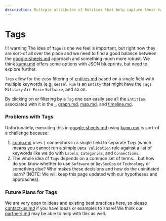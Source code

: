 ```yaml
---
description: Multiple attributes of Entities that help capture their various dimensions.
---
```


# Tags

!!! warning
	The idea of **`Tags`** is one we feel is important, but right now they are sort-of all over the place and we need to find a good balance between the [google-sheets.md](../../../learning/tools/google-sheets.md "mention") approach and something much more robust. We think [kumu.md](../../../learning/tools/kumu.md "mention") offers some options with JSON blueprints, but need to explore further.

`Tags` allow for the easy filtering of [entities.md](entities.md "mention") based on a single field with multiple keywords (e.g. `Kessel Run` is an `Entity` that might have the `Tags` `Military` `Air Force` `Software`, and so on.&#x20;

By clicking on or filtering by a `Tag` one can easily see all the `Entities` associated with it in the [.](./ "mention"), [graph.md](../graph.md "mention"), [map.md](../map.md "mention"), and [timeline.md](../timeline.md "mention").

### Problems with Tags

Unfortunately, executing this in [google-sheets.md](../../../learning/tools/google-sheets.md "mention") using [kumu.md](../../../learning/tools/kumu.md "mention") is sort-of a challenge because:

1. [kumu.md](../../../learning/tools/kumu.md "mention") uses `|` connectors in a single field to separate `Tags` (which means you cannot run a simple `Data Validation` rule against a list of keywords like we do with `Labels`, `Categories`, and `Connections`.
2. The whole idea of `Tags` depends on a common set of terms... but how do you know whether to use `Software` or `DevSecOps` or `Technology` or something else? Who makes these decisions and how do the uninitiated learn? (NOTE: We will keep this page updated with our hypotheses and approaches).

### Future Plans for Tags

We are very open to ideas and existing best practices here, so please [contact-us.md](../../contact-us.md "mention") if you have ideas or examples to share! We think our [partners.md](../../support/partners.md "mention") may be able to help with this as well.
